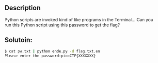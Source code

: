 ## Description
Python scripts are invoked kind of like programs in the Terminal... Can you run this Python script using this password to get the flag?


## Solutoin:

```bash
$ cat pw.txt | python ende.py -d flag.txt.en 
Please enter the password:picoCTF{XXXXXXX}
```

